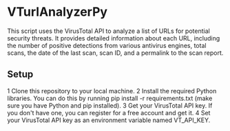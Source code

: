 # VTurlAnalyzerPy
This script uses the VirusTotal API to analyze a list of URLs for potential security threats. It provides detailed information about each URL, including the number of positive detections from various antivirus engines, total scans, the date of the last scan, scan ID, and a permalink to the scan report.

## Setup

   1 Clone this repository to your local machine.
   2 Install the required Python libraries. You can do this by running pip install -r requirements.txt (make sure you have Python and pip installed).
   3 Get your VirusTotal API key. If you don't have one, you can register for a free account and get it.
   4 Set your VirusTotal API key as an environment variable named VT_API_KEY.
